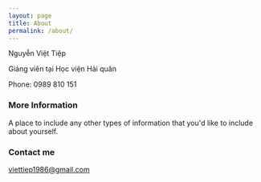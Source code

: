 ```yaml
---
layout: page
title: About
permalink: /about/
---
```


Nguyễn Việt Tiệp

Giảng viên tại Học viện Hải quân

Phone: 0989 810 151

### More Information

A place to include any other types of information that you'd like to include about yourself.

### Contact me

[viettiep1986@gmail.com](mailto:viettiep1986@gmail.com)

